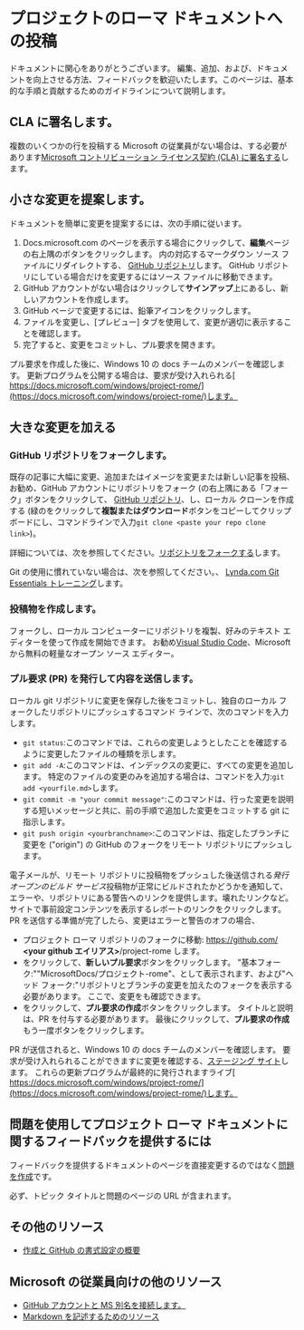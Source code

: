 # <a name="contributing-to-the-project-rome-documentation"></a>プロジェクトのローマ ドキュメントへの投稿

ドキュメントに関心をありがとうございます。 編集、追加、および、ドキュメントを向上させる方法、フィードバックを歓迎いたします。このページは、基本的な手順と貢献するためのガイドラインについて説明します。

## <a name="sign-a-cla"></a>CLA に署名します。

複数のいくつかの行を投稿する Microsoft の従業員がない場合は、する必要があります[Microsoft コントリビューション ライセンス契約 (CLA) に署名する](https://cla.microsoft.com/)します。 

## <a name="propose-a-minor-change"></a>小さな変更を提案します。

ドキュメントを簡単に変更を提案するには、次の手順に従います。

1. Docs.microsoft.com のページを表示する場合にクリックして、**編集**ページの右上隅のボタンをクリックします。  内の対応するマークダウン ソース ファイルにリダイレクトする、 [GitHub リポジトリ](https://github.com/MicrosoftDocs/project-rome)します。 GitHub リポジトリにしている場合だけを変更するにはソース ファイルに移動できます。
2. GitHub アカウントがない場合はクリックして**サインアップ**上にあるし、新しいアカウントを作成します。
3. GitHub ページで変更するには、鉛筆アイコンをクリックします。 
4. ファイルを変更し、[プレビュー] タブを使用して、変更が適切に表示することを確認します。
5. 完了すると、変更をコミットし、プル要求を開きます。

プル要求を作成した後に、Windows 10 の docs チームのメンバーを確認します。 更新プログラムを公開する場合は、要求が受け入れられる[ https://docs.microsoft.com/windows/project-rome/](https://docs.microsoft.com/windows/project-rome/)します。

## <a name="make-more-substantial-changes"></a>大きな変更を加える

### <a name="fork-the-github-repo"></a>GitHub リポジトリをフォークします。

既存の記事に大幅に変更、追加またはイメージを変更または新しい記事を投稿、お勧め、GitHub アカウントにリポジトリをフォーク (の右上隅にある「フォーク」ボタンをクリックして、 [GitHub リポジトリ](https://github.com/MicrosoftDocs/project-rome)、し、ローカル クローンを作成する (緑のをクリックして**複製またはダウンロード**ボタンをコピーしてクリップボードにし、コマンドラインで入力`git clone <paste your repo clone link>`)。

詳細については、次を参照してください。[リポジトリをフォークする](https://help.github.com/articles/fork-a-repo/)します。

Git の使用に慣れていない場合は、次を参照してください。、 [Lynda.com Git Essentials トレーニング](https://www.lynda.com/Git-tutorials/Git-Essential-Training/100222-2.html)します。

### <a name="author-your-contribution"></a>投稿物を作成します。

フォークし、ローカル コンピューターにリポジトリを複製、好みのテキスト エディターを使って作成を開始できます。 お勧め[Visual Studio Code](https://code.visualstudio.com/)、Microsoft から無料の軽量なオープン ソース エディター。

### <a name="submit-your-contribution-by-issuing-a-pull-request-pr"></a>プル要求 (PR) を発行して内容を送信します。

ローカル git リポジトリに変更を保存した後をコミットし、独自のローカル フォークしたリポジトリにプッシュするコマンド ラインで、次のコマンドを入力します。
- `git status`:このコマンドでは、これらの変更しようとしたことを確認するように変更したファイルの種類を示します。 
- `git add -A`:このコマンドは、インデックスの変更に、すべての変更を追加します。 特定のファイルの変更のみを追加する場合は、コマンドを入力:`git add <yourfile.md>`します。
- `git commit -m "your commit message"`:このコマンドは、行った変更を説明する短いメッセージと共に、前の手順で追加した変更をコミットする git に指示します。
- `git push origin <yourbranchname>`:このコマンドは、指定したブランチに変更を ("origin") の GitHub のフォークをリモート リポジトリにプッシュします。

電子メールが、リモート リポジトリに投稿物をプッシュした後送信される*発行オープンのビルド サービス*投稿物が正常にビルドされたかどうかを通知して、エラーや、リポジトリにある警告へのリンクを提供します。壊れたリンクなど。 サイトで事前設定コンテンツを表示するレポートのリンクをクリックします。 PR を送信する準備が完了したら、変更はエラーと警告のオフの場合、
- プロジェクト ローマ リポジトリのフォークに移動: https://github.com/  **\<your github エイリアス\>**/project-rome します。
- をクリックして、**新しいプル要求**ボタンをクリックします。 "基本フォーク:""MicrosoftDocs/プロジェクト-rome"、として表示されます、および"ヘッド フォーク:"リポジトリとブランチの変更を加えたのフォークを表示する必要があります。 ここで、変更をも確認できます。 
- をクリックして、**プル要求の作成**ボタンをクリックします。 タイトルと説明は、PR を付与する必要があります。 最後にクリックして、**プル要求の作成**もう一度ボタンをクリックします。

PR が送信されると、Windows 10 の docs チームのメンバーを確認します。 要求が受け入れられることができますに変更を確認する、[ステージング サイト](https://review.docs.microsoft.com/windows/project-rome/)します。 これらの更新プログラムが最終的に発行されますライブ[ https://docs.microsoft.com/windows/project-rome/](https://docs.microsoft.com/windows/project-rome/)します。

## <a name="using-issues-to-provide-feedback-on-project-rome-documentation"></a>問題を使用してプロジェクト ローマ ドキュメントに関するフィードバックを提供するには

フィードバックを提供するドキュメントのページを直接変更するのではなく[問題を作成](https://github.com/MicrosoftDocs/project-rome/issues)です。

必ず、トピック タイトルと問題のページの URL が含まれます。

## <a name="additional-resources"></a>その他のリソース
- [作成と GitHub の書式設定の概要](https://help.github.com/articles/getting-started-with-writing-and-formatting-on-github/)

## <a name="additional-resources-for-microsoft-employees"></a>Microsoft の従業員向けの他のリソース
- [GitHub アカウントと MS 別名を接続します。](https://review.docs.microsoft.com/windows-authoring-guide/github-account#2-connect-your-github-account-and-ms-alias-on-the-microsoft-open-source-portal)
- [Markdown を記述するためのリソース](https://review.docs.microsoft.com/windows-authoring-guide/writing-guidance/writing-markdown)